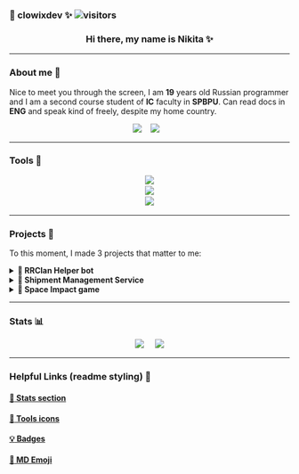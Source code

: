 ### :white_heart: clowixdev :sparkles: ![visitors](https://visitor-badge.laobi.icu/badge?page_id=clowixdev&left_color=red&right_color=black&left_text=Profile_views)

<h3 align="center"> Hi there, my name is Nikita ✨ </h3>

---

### About me :book:

Nice to meet you through the screen, I am **19** years old Russian programmer and I am a second course student of **IC** faculty in **SPBPU**. Can read docs in **ENG** and speak kind of freely, despite my home country.

<div align="center">
<a href="mailto:clowixdev@gmail.com"><img src="https://img.shields.io/badge/Gmail-333333?style=for-the-badge&logo=gmail&logoColor=red"/></a>
&nbsp;&nbsp;
<a href="https://t.me/clowixdev">
    <img src="https://img.shields.io/badge/Telegram-333333?style=for-the-badge&logo=telegram&logoColor=red"/></a>
&nbsp;&nbsp;
<!---
<a href="https://discordapp.com/users/385643363807920129/">
    <img src="https://img.shields.io/badge/Discord-333333?style=for-the-badge&logo=discord&logoColor=red"/></a>
&nbsp;&nbsp;
<a href="https://steamcommunity.com/id/clowixdev/">
    <img src="https://img.shields.io/badge/Steam-333333?style=for-the-badge&logo=steam&logoColor=red"/></a>
--->
</div>

---

### Tools :hammer:

<div align="center">
<img  src="https://skillicons.dev/icons?i=python,c,html,css,md&theme=light"/> <br>
<img src="https://skillicons.dev/icons?i=bots,flask,bootstrap,sqlite&theme=light"/> <br>
<img src="https://skillicons.dev/icons?i=git,linux,arch,bash&theme=light"/>
</div>

---

### Projects :shell:

To this moment, I made 3 projects that matter to me:
<details>
<summary><strong>&#127756; RRClan Helper bot</strong></summary>

##### About project &nbsp;&nbsp;&nbsp;[&#128279; repo (private)](https://github.com/clowixdev/samus_bot)

**Rush Royale Clan Helper (RRCH bot &#129302;)** is created to help clan leaders and officers in communication with clan members. Using this bot, you can create **message templates&#128211;** and send them as you need to all clan members. Also, you can **mention &#128226;** everyone in your Telegram chat with only one command, or you can mention specific player **groups &#128101;** (who can clear fraction fields in **Dragon Event &#128009;**). All this information is stored in clan member's **profile &#129706;** where you can find any desired information.

<div align="center">
<kbd><img src="./images/RRCH1.jpg" style="width: 300px; height: 185px;"></kbd>
&nbsp;&nbsp;
<kbd><img src="./images/RRCH2.jpg" style="width: 300px; height: 185px;"></kbd>
</div>

<br>

<div align="center">
<kbd><img src="./images/RRCH3.jpg" style="width: 300px;"></kbd>
&nbsp;&nbsp;
<kbd><img src="./images/RRCH4.jpg" style="width: 300px;"></kbd>
</div>

<br>

<div align="center">
<kbd><img src="./images/RRCH5.jpg" style="width: 300px; height: 185px;"></kbd>
&nbsp;&nbsp;
<kbd><img src="./images/RRCH6.jpg" style="width: 300px;"></kbd>
</div>

---

</details>

<details> 
<summary><strong>&#127754; Shipment Management Service</strong></summary>

##### About project &nbsp;&nbsp;&nbsp;[&#128279; repo (public)](https://github.com/clowixdev/sms) </strong>

**Shipment management system (SMS &#128666;)** is a service that is created to help drivers exclude **paper documents &#128203;** which can be damaged or lost. Manager create shipment in service, **QR-code &#128242;** is being sent to driver and this QR-code contains all needed information and documents in **secured &#128272;** digital format. After shipment is received by endpoint, they can **"Accept shipment &#128260;"** and change shipment status to **"Delivered &#9989;".**

<div align="center">
<kbd><img src="./images/sms1.jpg" style="width: 300px;"></kbd>
&nbsp;&nbsp;
<kbd><img src="./images/sms2.jpg" style="width: 300px; height: 185px;"></kbd>
</div>

<br>

<div align="center">
<kbd><img src="./images/sms3.jpg" style="width: 300px;"></kbd>
&nbsp;&nbsp;
<kbd><img src="./images/sms4.jpg" style="width: 300px; height: 185px;"></kbd>
</div>

---

</details>

<details> 
<summary><strong>&#127747; Space Impact game</strong></summary>

##### About project &nbsp;&nbsp;&nbsp;[&#128279; repo (public)](https://github.com/clowixdev/ds_coursework)

This is a copy of old mobile game **Space Impact &#128126;** with our own ideas for some game mechanics. All the development was conducted in **C &#10024;** language with **OpenGL &#127754;**, especially using **freeglut** &#128065;. To load textures, we used **STB_IMAGE** &#9999; library that we found in the Ithernet.

<div align="center">
<kbd><img src="./images/space_impact1.jpg" style="width: 300px;"></kbd>
&nbsp;&nbsp;
<kbd><img src="./images/space_impact2.jpg" style="width: 300px;"></kbd>
</div>

<br>

<div align="center">
<kbd><img src="./images/space_impact3.jpg" style="width: 300px;"></kbd>
&nbsp;&nbsp;
<kbd><img src="./images/space_impact4.jpg" style="width: 300px;"></kbd>
</div>

</details>

---

### Stats :bar_chart:

<div align="center">
<img src="https://github-readme-stats.vercel.app/api?username=clowixdev&count_private=true&theme=monokai&border_radius=10&rank_icon=github&show_icons=true&hide=issues,contribs&show=reviews">&nbsp;&nbsp;&nbsp;&nbsp; 
<img src="https://github-readme-stats.vercel.app/api/top-langs/?username=clowixdev&layout=compact&count_private=true&show_icons=true&theme=monokai&rank_icon=github&border_radius=10">
</div>

---

<!---

### Pinned :stars:

<div align="center">

[![Readme Card](https://github-readme-stats.vercel.app/api/pin/?username=clowixdev&repo=samus_bot&show_owner=true&theme=monokai&description_lines_count=2)](https://github.com/clowixdev/samus_bot)&nbsp;&nbsp;&nbsp;&nbsp;&nbsp;&nbsp;[![Readme Card](https://github-readme-stats.vercel.app/api/pin/?username=clowixdev&repo=ds_coursework&show_owner=true&theme=monokai&description_lines_count=2)](https://github.com/clowixdev/ds_coursework)

</div>

<div align="center">

[![Readme Card](https://github-readme-stats.vercel.app/api/pin/?username=clowixdev&repo=os_pintOS&show_owner=true&theme=monokai&description_lines_count=2)](https://github.com/clowixdev/os_pintOS)&nbsp;&nbsp;&nbsp;&nbsp;&nbsp;&nbsp;[![Readme Card](https://github-readme-stats.vercel.app/api/pin/?username=clowixdev&repo=sms&show_owner=true&theme=monokai&description_lines_count=2)](https://github.com/clowixdev/sms)

</div>

<div align="center">

[![Readme Card](https://github-readme-stats.vercel.app/api/pin/?username=clowixdev&repo=oib_lab6&show_owner=true&theme=monokai&description_lines_count=2)](https://github.com/clowixdev/oib_lab6)&nbsp;&nbsp;&nbsp;&nbsp;&nbsp;&nbsp;[![Readme Card](https://github-readme-stats.vercel.app/api/pin/?username=clowixdev&repo=CLbspwm_build&show_owner=true&theme=monokai&description_lines_count=2)](https://github.com/clowixdev/CLbspwm_build)

</div>

---

--->

### Helpful Links (readme styling) :city_sunset:

#### [:cactus: Stats section](https://github.com/anuraghazra/github-readme-stats)
#### [:panda_face: Tools icons](https://github.com/tandpfun/skill-icons)
#### [:bulb: Badges](https://github.com/antistereotip/Badges-for-GitHub)
#### [:gem: MD Emoji](https://github.com/markdown-templates/markdown-emojis)
